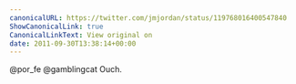 ```yaml
---
canonicalURL: https://twitter.com/jmjordan/status/119768016400547840
ShowCanonicalLink: true
CanonicalLinkText: View original on
date: 2011-09-30T13:38:14+00:00
---
```

@por_fe @gamblingcat Ouch.